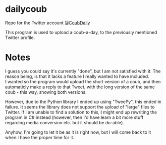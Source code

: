 # dailycoub
Repo for the Twitter account [@CoubDaily](https://twitter.com/CoubDaily)

This program is used to upload a coub-a-day, to the previously mentioned Twitter profile.

# Notes
I guess you could say it's currently "done", but I am not satisfied with it. The reason being, is that it lacks a feature I really wanted to have included. <br/>
I wanted so the program would upload the short version of a coub, and then automaticly make a reply to that Tweet, with the long version of the same coub - this way, showing both versions.

However, due to the Python library I ended up using "TweePy", this ended in failure. It seems the library does not support the upload of "large" files to Twitter. If I am unable to find a solution to this, I might end up rewriting the program in C# instead (however, then I'd have learn a bit more stuff regarding media conversion etc. but it should be do-able).

Anyhow, I'm going to let it be as it is right now, but I will come back to it when I have the proper time for it.